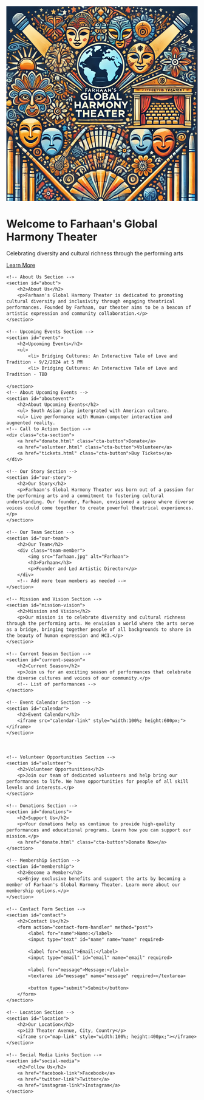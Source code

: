 <!DOCTYPE html>
<html lang="en">
<head>
    <meta charset="UTF-8">
    <meta name="viewport" content="width=device-width, initial-scale=1.0">
    <title>Farhaan's Global Harmony Theater</title>
    <link rel="stylesheet" href="styles.css">
</head>
<body>
    <!-- Hero Section -->
    <div class="hero-section">
        <img src="Farhaan's Global Harmony Theater Logo.png" alt="Farhaan's Global Harmony Theater Logo">
        <h1>Welcome to Farhaan's Global Harmony Theater</h1>
        <p>Celebrating diversity and cultural richness through the performing arts</p>
        <a href="#about" class="cta-button">Learn More</a>
    </div>
    
    <!-- About Us Section -->
    <section id="about">
        <h2>About Us</h2>
        <p>Farhaan's Global Harmony Theater is dedicated to promoting cultural diversity and inclusivity through engaging theatrical performances. Founded by Farhaan, our theater aims to be a beacon of artistic expression and community collaboration.</p>
    </section>
    
    <!-- Upcoming Events Section -->
    <section id="events">
        <h2>Upcoming Events</h2>
        <ul>
            <li> Bridging Cultures: An Interactive Tale of Love and Tradition - 9/2/2024 at 5 PM
            <li> Bridging Cultures: An Interactive Tale of Love and Tradition - TBD
       
    </section>
    <!-- About Upcoming Events -->
    <section id="aboutevent">
        <h2>About Upcoming Events</h2>
        <ul> South Asian play intergrated with American culture.
        <ul> Live performance with Human-computer interaction and augmented reality.
    <!-- Call to Action Section -->
    <div class="cta-section">
        <a href="donate.html" class="cta-button">Donate</a>
        <a href="volunteer.html" class="cta-button">Volunteer</a>
        <a href="tickets.html" class="cta-button">Buy Tickets</a>
    </div>
    
    <!-- Our Story Section -->
    <section id="our-story">
        <h2>Our Story</h2>
        <p>Farhaan's Global Harmony Theater was born out of a passion for the performing arts and a commitment to fostering cultural understanding. Our founder, Farhaan, envisioned a space where diverse voices could come together to create powerful theatrical experiences.</p>
    </section>
    
    <!-- Our Team Section -->
    <section id="our-team">
        <h2>Our Team</h2>
        <div class="team-member">
            <img src="farhaan.jpg" alt="Farhaan">
            <h3>Farhaan</h3>
            <p>Founder and Led Artistic Director</p>
        </div>
        <!-- Add more team members as needed -->
    </section>
    
    <!-- Mission and Vision Section -->
    <section id="mission-vision">
        <h2>Mission and Vision</h2>
        <p>Our mission is to celebrate diversity and cultural richness through the performing arts. We envision a world where the arts serve as a bridge, bringing together people of all backgrounds to share in the beauty of human expression and HCI.</p>
    </section>
    
    <!-- Current Season Section -->
    <section id="current-season">
        <h2>Current Season</h2>
        <p>Join us for an exciting season of performances that celebrate the diverse cultures and voices of our community.</p>
        <!-- List of performances -->
    </section>
    
    <!-- Event Calendar Section -->
    <section id="calendar">
        <h2>Event Calendar</h2>
        <iframe src="calendar-link" style="width:100%; height:600px;"></iframe>
    </section>


    
    <!-- Volunteer Opportunities Section -->
    <section id="volunteer">
        <h2>Volunteer Opportunities</h2>
        <p>Join our team of dedicated volunteers and help bring our performances to life. We have opportunities for people of all skill levels and interests.</p>
    </section>
    
    <!-- Donations Section -->
    <section id="donations">
        <h2>Support Us</h2>
        <p>Your donations help us continue to provide high-quality performances and educational programs. Learn how you can support our mission.</p>
        <a href="donate.html" class="cta-button">Donate Now</a>
    </section>
    
    <!-- Membership Section -->
    <section id="membership">
        <h2>Become a Member</h2>
        <p>Enjoy exclusive benefits and support the arts by becoming a member of Farhaan's Global Harmony Theater. Learn more about our membership options.</p>
    </section>
    
    <!-- Contact Form Section -->
    <section id="contact">
        <h2>Contact Us</h2>
        <form action="contact-form-handler" method="post">
            <label for="name">Name:</label>
            <input type="text" id="name" name="name" required>
            
            <label for="email">Email:</label>
            <input type="email" id="email" name="email" required>
            
            <label for="message">Message:</label>
            <textarea id="message" name="message" required></textarea>
            
            <button type="submit">Submit</button>
        </form>
    </section>
    
    <!-- Location Section -->
    <section id="location">
        <h2>Our Location</h2>
        <p>123 Theater Avenue, City, Country</p>
        <iframe src="map-link" style="width:100%; height:400px;"></iframe>
    </section>
    
    <!-- Social Media Links Section -->
    <section id="social-media">
        <h2>Follow Us</h2>
        <a href="facebook-link">Facebook</a>
        <a href="twitter-link">Twitter</a>
        <a href="instagram-link">Instagram</a>
    </section>
</body>
</html>
